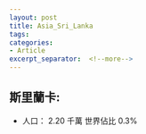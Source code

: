 ```yaml
---
layout: post
title: Asia_Sri_Lanka
tags: 
categories:
- Article
excerpt_separator:  <!--more-->
---
```

## 斯里蘭卡:
- 人口： 2.20 千萬 世界佔比 0.3%